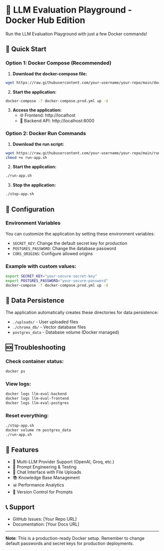 # 🚀 LLM Evaluation Playground - Docker Hub Edition

Run the LLM Evaluation Playground with just a few Docker commands!

## 🐳 Quick Start

### Option 1: Docker Compose (Recommended)

1. **Download the docker-compose file:**
```bash
wget https://raw.githubusercontent.com/your-username/your-repo/main/docker-compose.prod.yml
```

2. **Start the application:**
```bash
docker-compose -f docker-compose.prod.yml up -d
```

3. **Access the application:**
   - 🌐 Frontend: http://localhost
   - 🔌 Backend API: http://localhost:8000

### Option 2: Docker Run Commands

1. **Download the run script:**
```bash
wget https://raw.githubusercontent.com/your-username/your-repo/main/run-app.sh
chmod +x run-app.sh
```

2. **Start the application:**
```bash
./run-app.sh
```

3. **Stop the application:**
```bash
./stop-app.sh
```

## 🔧 Configuration

### Environment Variables

You can customize the application by setting these environment variables:

- `SECRET_KEY`: Change the default secret key for production
- `POSTGRES_PASSWORD`: Change the database password
- `CORS_ORIGINS`: Configure allowed origins

### Example with custom values:
```bash
export SECRET_KEY="your-secure-secret-key"
export POSTGRES_PASSWORD="your-secure-password"
docker-compose -f docker-compose.prod.yml up -d
```

## 📁 Data Persistence

The application automatically creates these directories for data persistence:
- `./uploads/` - User uploaded files
- `./chroma_db/` - Vector database files
- `postgres_data` - Database volume (Docker managed)

## 🆘 Troubleshooting

### Check container status:
```bash
docker ps
```

### View logs:
```bash
docker logs llm-eval-backend
docker logs llm-eval-frontend
docker logs llm-eval-postgres
```

### Reset everything:
```bash
./stop-app.sh
docker volume rm postgres_data
./run-app.sh
```

## 🌟 Features

- 🤖 Multi-LLM Provider Support (OpenAI, Groq, etc.)
- 📝 Prompt Engineering & Testing
- 💬 Chat Interface with File Uploads
- 📚 Knowledge Base Management
- 📊 Performance Analytics
- 🔄 Version Control for Prompts

## 📞 Support

- GitHub Issues: [Your Repo URL]
- Documentation: [Your Docs URL]

---

**Note**: This is a production-ready Docker setup. Remember to change default passwords and secret keys for production deployments.
